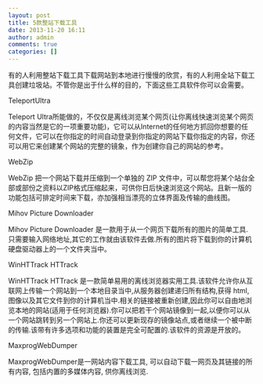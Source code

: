 ```yaml
---
layout: post
title: 5款整站下载工具
date: 2013-11-20 16:11
author: admin
comments: true
categories: []
---
```

有的人利用整站下载工具下载网站到本地进行慢慢的欣赏，有的人利用全站下载工具创建垃圾站。不管你是出于什么样的目的，下面这些工具软件你可以会需要。

TeleportUltra

Teleport Ultra所能做的，不仅仅是离线浏览某个网页(让你离线快速浏览某个网页的内容当然是它的一项重要功能)，它可以从Internet的任何地方抓回你想要的任何文件，它可以在你指定的时间自动登录到你指定的网站下载你指定的内容，你还可以用它来创建某个网站的完整的镜象，作为创建你自己的网站的参考。

WebZip

WebZip 把一个网站下载并压缩到一个单独的 ZIP 文件中，可以帮您将某个站台全部或部份之资料以ZIP格式压缩起来，可供你日后快速浏览这个网站。且新一版的功能包括可排定时间来下载，亦加强相当漂亮的立体界面及传输的曲线图。

Mihov Picture Downloader

Mihov Picture Downloader 是一款用于从一个网页下载所有的图片的简单工具.只需要输入网络地址,其它的工作就由该软件去做.所有的图片将下载到你的计算机硬盘驱动器上的一个文件夹当中。

WinHTTrack HTTrack

WinHTTrack HTTrack 是一款简单易用的离线浏览器实用工具.该软件允许你从互联网上传输一个网站到一个本地目录当中,从服务器创建递归所有结构,获得 html,图像以及其它文件到你的计算机当中.相关的链接被重新创建,因此你可以自由地浏览本地的网站(适用于任何浏览器).你可以把若干个网站镜像到一起,以便你可以从一个网站跳转到另一个网站上.你还可以更新现存的镜像站点,或者继续一个被中断的传输.该带有许多选项和功能的装置是完全可配置的.该软件的资源是开放的。

MaxprogWebDumper

MaxprogWebDumper是一网站内容下载工具, 可以自动下载一网页及其链接的所有内容, 包括内置的多媒体内容, 供你离线浏览.

